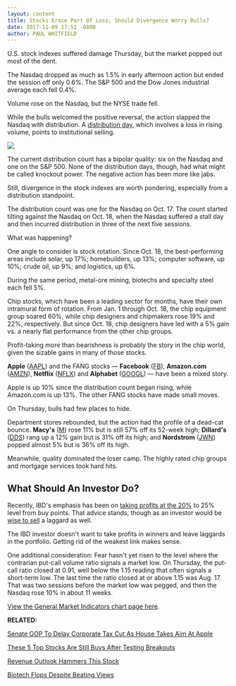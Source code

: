 ```yaml
---
layout: content
title: Stocks Erase Part Of Loss; Should Divergence Worry Bulls?
date: 2017-11-09 17:51 -0800
author: PAUL WHITFIELD
---
```






U.S. stock indexes suffered damage Thursday, but the market popped out most of the dent.




The Nasdaq dropped as much as 1.5% in early afternoon action but ended the session off only 0.6%. The S&P 500 and the Dow Jones industrial average each fell 0.4%.


Volume rose on the Nasdaq, but the NYSE trade fell.


While the bulls welcomed the positive reversal, the action slapped the Nasdaq with distribution. A [distribution day](http://www.investors.com/ibd-university/market-timing/market-tops/), which involves a loss in rising volume, points to institutional selling.


[![](https://www.investors.com/wp-content/uploads/2017/11/MP110917-2-629x1024.png)](https://www.investors.com/wp-content/uploads/2017/11/MP110917-2.png)


The current distribution count has a bipolar quality: six on the Nasdaq and one on the S&P 500. None of the distribution days, though, had what might be called knockout power. The negative action has been more like jabs.


Still, divergence in the stock indexes are worth pondering, especially from a distribution standpoint.


The distribution count was one for the Nasdaq on Oct. 17. The count started tilting against the Nasdaq on Oct. 18, when the Nasdaq suffered a stall day and then incurred distribution in three of the next five sessions.


What was happening?


One angle to consider is stock rotation. Since Oct. 18, the best-performing areas include solar, up 17%; homebuilders, up 13%; computer software, up 10%; crude oil, up 9%; and logistics, up 6%.


During the same period, metal-ore mining, biotechs and specialty steel each fell 5%.


Chip stocks, which have been a leading sector for months, have their own intramural form of rotation. From Jan. 1 through Oct. 18, the chip equipment group soared 60%, while chip designers and chipmakers rose 19% and 22%, respectively. But since Oct. 18, chip designers have led with a 5% gain vs. a nearly flat performance from the other chip groups.


Profit-taking more than bearishness is probably the story in the chip world, given the sizable gains in many of those stocks.


**Apple** ([AAPL](https://research.investors.com/quote.aspx?symbol=AAPL)) and the FANG stocks — **Facebook** ([FB](https://research.investors.com/quote.aspx?symbol=FB)), **Amazon.com** ([AMZN](https://research.investors.com/quote.aspx?symbol=AMZN)), **Netflix** ([NFLX](https://research.investors.com/quote.aspx?symbol=NFLX)) and **Alphabet** ([GOOGL](https://research.investors.com/quote.aspx?symbol=GOOGL)) — have been a mixed story.


Apple is up 10% since the distribution count began rising, while Amazon.com is up 13%. The other FANG stocks have made small moves.


On Thursday, bulls had few places to hide.


Department stores rebounded, but the action had the profile of a dead-cat bounce. **Macy's** ([M](https://research.investors.com/quote.aspx?symbol=M)) rose 11% but is still 57% off its 52-week high; **Dillard's** ([DDS](https://research.investors.com/quote.aspx?symbol=DDS)) rang up a 12% gain but is 31% off its high; and **Nordstrom** ([JWN](https://research.investors.com/quote.aspx?symbol=JWN)) popped almost 5% but is 36% off its high.


Meanwhile, quality dominated the loser camp. The highly rated chip groups and mortgage services took hard hits.


What Should An Investor Do?
---------------------------


Recently, IBD's emphasis has been on [taking profits at the 20%](https://www.investors.com/stock-lists/ibd-big-cap-20/taking-the-profit-too-soon-can-lead-to-riches/) to 25% level from buy points. That advice stands, though as an investor would be [wise to sell](https://www.investors.com/stock-lists/ibd-big-cap-20/chip-charts-raise-question-is-it-time-to-take-profits/) a laggard as well.


The IBD investor doesn't want to take profits in winners and leave laggards in the portfolio. Getting rid of the weakest link makes sense.


One additional consideration: Fear hasn't yet risen to the level where the contrarian put-call volume ratio signals a market low. On Thursday, the put-call ratio closed at 0.91, well below the 1.15 reading that often signals a short-term low. The last time the ratio closed at or above 1.15 was Aug. 17. That was two sessions before the market low was pegged, and then the Nasdaq rose 10% in about 11 weeks.


[View the General Market Indicators chart page here](https://www.investors.com/wp-content/uploads/2017/11/IBD0911160618GMI.pdf).


**RELATED:**


[Senate GOP To Delay Corporate Tax Cut As House Takes Aim At Apple](https://www.investors.com/news/senate-gop-tax-bill-may-be-bad-news-for-investors-sp-500-slips/)


[These 5 Top Stocks Are Still Buys After Testing Breakouts](https://www.investors.com/market-trend/stock-market-today/netflix-apple-supplier-lead-5-top-stocks-still-in-buy-range-after-tests-sp-500-futures/)


[Revenue Outlook Hammers This Stock](https://www.investors.com/news/technology/the-trade-desk-stock-plunges-on-revenue-outlook/)


[Biotech Flops Despite Beating Views](https://www.investors.com/stock-lists/stock-spotlight/puma-biotechnology-flops-despite-topping-sales-loss-expectations/)




